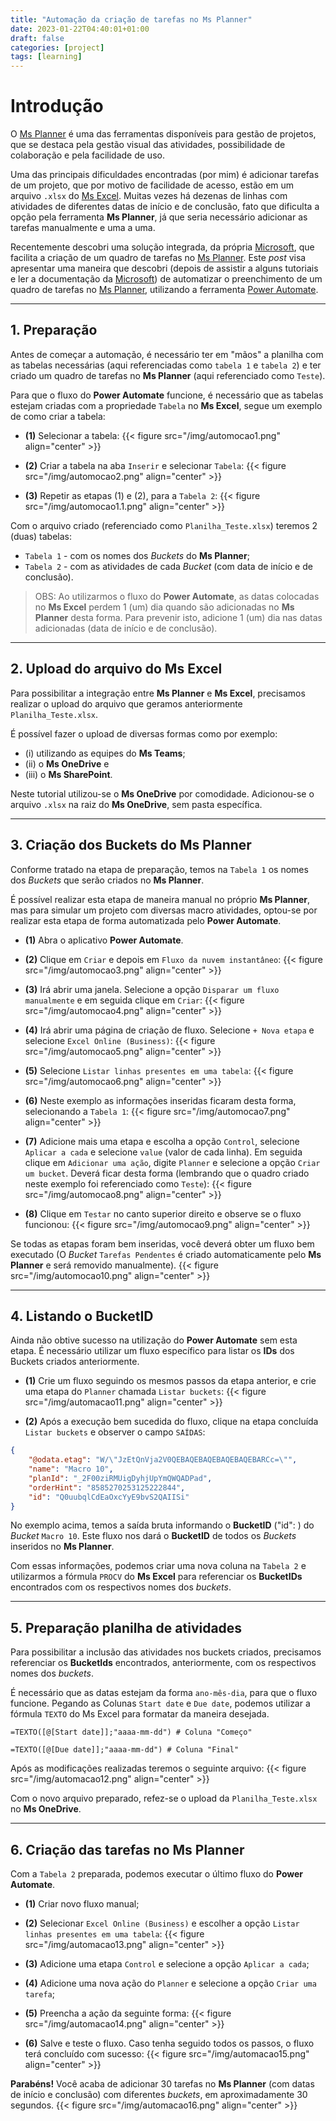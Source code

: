 ```yaml
---
title: "Automação da criação de tarefas no Ms Planner"
date: 2023-01-22T04:40:01+01:00
draft: false
categories: [project]
tags: [learning]
---
```


# Introdução

O [Ms Planner](https://www.microsoft.com/pt-br/microsoft-365/business/task-management-software) é uma das ferramentas disponíveis para gestão de projetos, que se destaca pela gestão visual das atividades, possibilidade de colaboração e pela facilidade de uso.

Uma das principais dificuldades encontradas (por mim) é adicionar tarefas de um projeto, que por motivo de facilidade de acesso, estão em um arquivo `.xlsx` do [Ms Excel](https://www.microsoft.com/pt-br/microsoft-365/excel). Muitas vezes há dezenas de linhas com atividades de diferentes datas de início e de conclusão, fato que dificulta a opção pela ferramenta **Ms Planner**, já que seria necessário adicionar as tarefas manualmente e uma a uma.

Recentemente descobri uma solução integrada, da própria [Microsoft](https://www.microsoft.com/pt-br), que facilita a criação de um quadro de tarefas no [Ms Planner](https://www.microsoft.com/pt-br/microsoft-365/business/task-management-software). Este *post* visa apresentar uma maneira que descobri (depois de assistir a alguns tutoriais e ler a documentação da [Microsoft](https://www.microsoft.com/pt-br)) de automatizar o preenchimento de um quadro de tarefas no [Ms Planner](https://www.microsoft.com/pt-br/microsoft-365/business/task-management-software), utilizando a ferramenta [Power Automate](https://powerautomate.microsoft.com/pt-br/).

---

## 1. Preparação

Antes de começar a automação, é necessário ter em "mãos" a planilha com as tabelas necessárias (aqui referenciadas como `tabela 1` e `tabela 2`) e ter criado um quadro de tarefas no **Ms Planner** (aqui referenciado como `Teste`). 

Para que o fluxo do **Power Automate** funcione, é necessário que as tabelas estejam criadas com a propriedade `Tabela` no **Ms Excel**, segue um exemplo de como criar a tabela:

- **(1)** Selecionar a tabela:
{{< figure src="/img/automocao1.png" align="center" >}}

- **(2)** Criar a tabela na aba `Inserir` e selecionar `Tabela`:
{{< figure src="/img/automocao2.png" align="center" >}}

- **(3)** Repetir as etapas (1) e (2), para a `Tabela 2`:
{{< figure src="/img/automocao1.1.png" align="center" >}}

Com o arquivo criado (referenciado como `Planilha_Teste.xlsx`) teremos 2 (duas) tabelas:

- `Tabela 1` - com os nomes dos *Buckets* do **Ms Planner**;
- `Tabela 2` - com as atividades de cada *Bucket* (com data de início e de conclusão).

> OBS: Ao utilizarmos o fluxo do **Power Automate**, as datas colocadas no **Ms Excel** perdem 1 (um) dia quando são adicionadas no **Ms Planner** desta forma. Para prevenir isto, adicione 1 (um) dia nas datas adicionadas (data de início e de conclusão).

---

## 2. Upload do arquivo do Ms Excel

Para possibilitar a integração entre **Ms Planner** e **Ms Excel**, precisamos realizar o upload do arquivo que geramos anteriormente `Planilha_Teste.xlsx`.

É possível fazer o upload de diversas formas como por exemplo:

- (i) utilizando as equipes do **Ms Teams**;
- (ii) o **Ms OneDrive** e
- (iii) o **Ms SharePoint**. 

Neste tutorial utilizou-se o **Ms OneDrive** por comodidade. Adicionou-se o arquivo `.xlsx` na raiz do **Ms OneDrive**, sem pasta específica.

---

## 3. Criação dos Buckets do Ms Planner

Conforme tratado na etapa de preparação, temos na `Tabela 1` os nomes dos *Buckets* que serão criados no **Ms Planner**. 

É possível realizar esta etapa de maneira manual no próprio **Ms Planner**, mas para simular um projeto com diversas macro atividades, optou-se por realizar esta etapa de forma automatizada pelo **Power Automate**.

- **(1)** Abra o aplicativo **Power Automate**.

- **(2)** Clique em `Criar` e depois em `Fluxo da nuvem instantâneo`:
{{< figure src="/img/automocao3.png" align="center" >}}

- **(3)** Irá abrir uma janela. Selecione a opção `Disparar um fluxo manualmente` e em seguida clique em `Criar`:
{{< figure src="/img/automocao4.png" align="center" >}}

- **(4)** Irá abrir uma página de criação de fluxo. Selecione `+ Nova etapa` e selecione `Excel Online (Business)`:
{{< figure src="/img/automocao5.png" align="center" >}}

- **(5)** Selecione `Listar linhas presentes em uma tabela`:
{{< figure src="/img/automocao6.png" align="center" >}}

- **(6)** Neste exemplo as informações inseridas ficaram desta forma, selecionando a `Tabela 1`:
{{< figure src="/img/automocao7.png" align="center" >}}

- **(7)** Adicione mais uma etapa e escolha a opção `Control`, selecione `Aplicar a cada` e selecione `value` (valor de cada linha). Em seguida clique em `Adicionar uma ação`, digite `Planner` e selecione a opção `Criar um bucket`. Deverá ficar desta forma (lembrando que o quadro criado neste exemplo foi referenciado como `Teste`):
{{< figure src="/img/automocao8.png" align="center" >}}

- **(8)** Clique em `Testar` no canto superior direito e observe se o fluxo funcionou:
{{< figure src="/img/automocao9.png" align="center" >}}

Se todas as etapas foram bem inseridas, você deverá obter um fluxo bem executado (O *Bucket* `Tarefas Pendentes` é criado automaticamente pelo **Ms Planner** e será removido manualmente).
{{< figure src="/img/automocao10.png" align="center" >}}

---

## 4. Listando o BucketID

Ainda não obtive sucesso na utilização do **Power Automate** sem esta etapa. É necessário utilizar um fluxo específico para listar os **IDs** dos Buckets criados anteriormente.

- **(1)** Crie um fluxo seguindo os mesmos passos da etapa anterior, e crie uma etapa do `Planner` chamada `Listar buckets`:
{{< figure src="/img/automacao11.png" align="center" >}}

- **(2)** Após a execução bem sucedida do fluxo, clique na etapa concluída `Listar buckets` e observer o campo `SAÍDAS`:
```json
{
    "@odata.etag": "W/\"JzEtQnVja2V0QEBAQEBAQEBAQEBAQEBARCc=\"",
    "name": "Macro 10",
    "planId": "_2F00ziRMUigDyhjUpYmQWQADPad",
    "orderHint": "8585270253125222844",
    "id": "Q0uubqlCdEaOxcYyE9bvS2QAIISi"
}
```
No exemplo acima, temos a saída bruta informando o **BucketID** ("id": ) do *Bucket* `Macro 10`. Este fluxo nos dará o **BucketID** de todos os *Buckets* inseridos no **Ms Planner**.

Com essas informações, podemos criar uma nova coluna na `Tabela 2` e utilizarmos a fórmula `PROCV` do **Ms Excel** para referenciar os **BucketIDs** encontrados com os respectivos nomes dos *buckets*.

---

## 5. Preparação planilha de atividades

Para possibilitar a inclusão das atividades nos buckets criados, precisamos referenciar os **BucketIds** encontrados, anteriormente, com os respectivos nomes dos *buckets*.

É necessário que as datas estejam da forma `ano-mês-dia`, para que o fluxo funcione. Pegando as Colunas `Start date` e `Due date`, podemos utilizar a fórmula `TEXTO` do Ms Excel para formatar da maneira desejada.
```
=TEXTO([@[Start date]];"aaaa-mm-dd") # Coluna "Começo"

=TEXTO([@[Due date]];"aaaa-mm-dd") # Coluna "Final"
```
Após as modificações realizadas teremos o seguinte arquivo:
{{< figure src="/img/automacao12.png" align="center" >}}

Com o novo arquivo preparado, refez-se o upload da `Planilha_Teste.xlsx` no **Ms OneDrive**.

---

## 6. Criação das tarefas no Ms Planner

Com a `Tabela 2` preparada, podemos executar o último fluxo do **Power Automate**.

- **(1)** Criar novo fluxo manual;

- **(2)** Selecionar `Excel Online (Business)` e escolher a opção `Listar linhas presentes em uma tabela`:
{{< figure src="/img/automacao13.png" align="center" >}}

- **(3)** Adicione uma etapa `Control` e selecione a opção `Aplicar a cada`;

- **(4)** Adicione uma nova ação do `Planner` e selecione a opção `Criar uma tarefa`;

- **(5)** Preencha a ação da seguinte forma:
{{< figure src="/img/automacao14.png" align="center" >}}

- **(6)** Salve e teste o fluxo. Caso tenha seguido todos os passos, o fluxo terá concluído com sucesso:
{{< figure src="/img/automacao15.png" align="center" >}}

**Parabéns!** Você acaba de adicionar 30 tarefas no **Ms Planner** (com datas de início e conclusão) com diferentes *buckets*, em aproximadamente 30 segundos.
{{< figure src="/img/automacao16.png" align="center" >}}